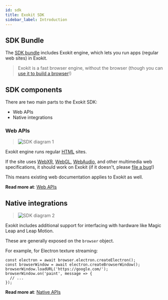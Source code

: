 ```yaml
---
id: sdk
title: Exokit SDK
sidebar_label: Introduction
---
```


## SDK Bundle

The [SDK bundle](installation.md) includes Exokit engine, which lets you run apps (regular web sites) in Exokit.

> Exokit is a fast browser engine, without the browser (though you can [use it to build a browser](https://github.com/shaneharris/aframe-in-app-browser)!)

## SDK components

There are two main parts to the Exokit SDK:
  - Web APIs
  - Native integrations

### Web APIs

> <img src="https://cdn.rawgit.com/webmixedreality/webmr-docs/media-upload/website/static/media/exokitmediacopy/sdk1.jpg" alt="SDK diagram 1"/>

Exokit engine runs regular [HTML](https://en.wikipedia.org/wiki/HTML) sites.

If the site uses [WebXR](https://immersive-web.github.io/webxr/), [WebGL](https://www.khronos.org/registry/webgl/specs/latest/1.0/), [WebAudio](https://www.w3.org/TR/webaudio/), and other multimedia web specifications, it should work on Exokit (if it doesn't, please [file a bug](https://github.com/webmixedreality/exokit/issues/new)!)

This means existing web documentation applies to Exokit as well.

**Read more at**: [Web APIs](webAPIs.md)

## Native integrations

> <img src="https://cdn.rawgit.com/webmixedreality/webmr-docs/media-upload/website/static/media/exokitmediacopy/sdk2.jpg" alt="SDK diagram 2"/>

Exokit includes additional support for interfacing with hardware like Magic Leap and Leap Motion.

These are generally exposed on the `browser` object.

For example, for Electron texture streaming:

```
const electron = await browser.electron.createElectron();
const browserWindow = await electron.createBrowserWindow();
browserWindow.loadURL('https://google.com/');
browserWindow.on('paint', message => {
  // ...
});
```

**Read more at**: [Native APIs](nativeAPIs.md)
